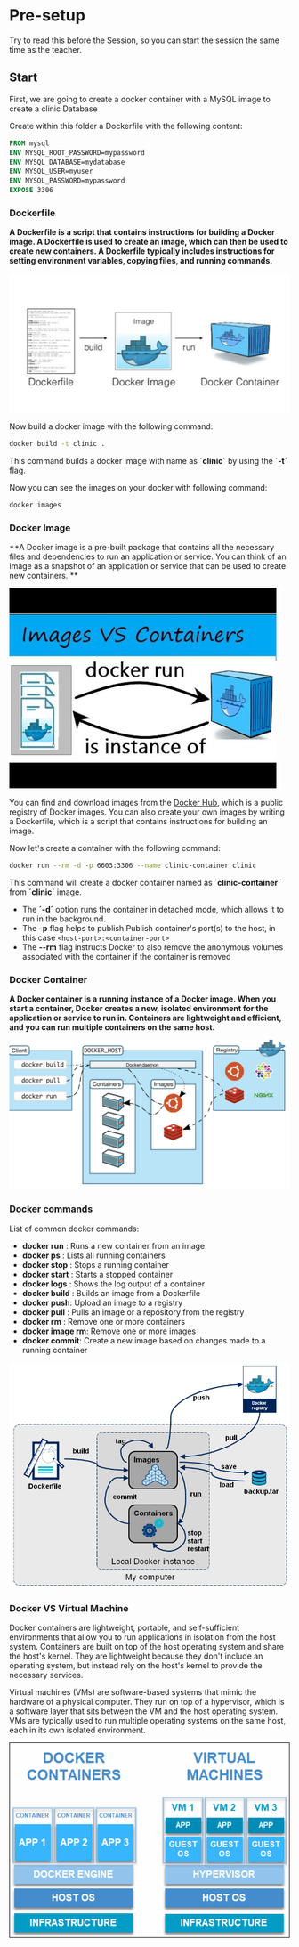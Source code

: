 # Pre-setup

Try to read this before the Session, so you can start the session the same time as the teacher.

## Start

First, we are going to create a docker container with a MySQL image to create a clinic Database

Create within this folder a Dockerfile with the following content:

```Dockerfile
FROM mysql
ENV MYSQL_ROOT_PASSWORD=mypassword
ENV MYSQL_DATABASE=mydatabase
ENV MYSQL_USER=myuser
ENV MYSQL_PASSWORD=mypassword
EXPOSE 3306 
```

### Dockerfile

**A Dockerfile is a script that contains instructions for building a Docker image. A Dockerfile is used to create an
image, which can then be used to create new containers. A Dockerfile typically includes instructions for setting
environment variables, copying files, and running commands.**

![img](documentation_images/dockerfile.png)

Now build a docker image with the following command:

```sh
docker build -t clinic .
```

This command builds a docker image with name as **´clinic´** by using the **´-t´** flag.

Now you can see the images on your docker with following command:

```sh
docker images
```

### Docker Image

**A Docker image is a pre-built package that contains all the necessary files and dependencies to run an application or
service. You can think of an image as a snapshot of an application or service that can be used to create new containers.
**

![img](documentation_images/docker-image-docker-container.jpg)

You can find and download images from the [Docker Hub](https://hub.docker.com/search), which is a public registry of
Docker images. You can also create your own images by writing a Dockerfile, which is a script that contains instructions
for building an image.

Now let's create a container with the following command:

```sh
docker run --rm -d -p 6603:3306 --name clinic-container clinic
```

This command will create a docker container named as **´clinic-container´** from **´clinic´** image.

* The **´-d´** option runs the container in detached mode, which allows it to run in the background.
* The **-p** flag helps to publish Publish container's port(s) to the host, in this case `<host-port>:<container-port>`
* The **--rm** flag instructs Docker to also remove the anonymous volumes associated with the container if the container
  is removed

### Docker Container

**A Docker container is a running instance of a Docker image. When you start a container, Docker creates a new, isolated
environment for the application or service to run in. Containers are lightweight and efficient, and you can run multiple
containers on the same host.**

![img](documentation_images/docker-registry.png)

### Docker commands

List of common docker commands:

* **docker run** : Runs a new container from an image
* **docker ps** : Lists all running containers
* **docker stop** : Stops a running container
* **docker start** : Starts a stopped container
* **docker logs** : Shows the log output of a container
* **docker build** : Builds an image from a Dockerfile
* **docker push**: Upload an image to a registry
* **docker pull** : Pulls an image or a repository from the registry
* **docker rm** : Remove one or more containers
* **docker image rm**: Remove one or more images
* **docker commit**: Create a new image based on changes made to a running container

![img](documentation_images/docker-image.png)

### Docker VS Virtual Machine

Docker containers are lightweight, portable, and self-sufficient environments that allow you to run applications in
isolation from the host system. Containers are built on top of the host operating system and share the host's kernel.
They are lightweight because they don't include an operating system, but instead rely on the host's kernel to provide
the necessary services.

Virtual machines (VMs) are software-based systems that mimic the hardware of a physical computer. They run on top of a
hypervisor, which is a software layer that sits between the VM and the host operating system. VMs are typically used to
run multiple operating systems on the same host, each in its own isolated environment.

![img](documentation_images/container-vs-virtual-machine.png)
